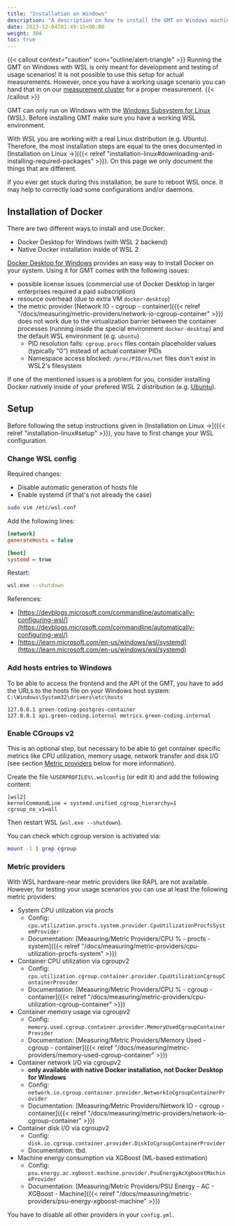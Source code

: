 ```yaml
---
title: "Installation on Windows"
description: "A description on how to install the GMT on Windows machines"
date: 2023-12-04T01:49:15+00:00
weight: 304
toc: true
---
```


{{< callout context="caution" icon="outline/alert-triangle" >}}
Running the GMT on Windows with WSL is only meant for development and testing of usage scenarios! It is not possible to use this setup for actual measurements. However, once you have a working usage scenario you can hand that in on our <a href=/docs/measuring/measuring-service/>measurement cluster</a> for a proper measurement.
{{< /callout >}}

GMT can only run on Windows with the [Windows Subsystem for Linux](https://learn.microsoft.com/en-us/windows/wsl/) (WSL). Before installing GMT make sure you have a working WSL environment.

With WSL you are working with a real Linux distribution (e.g. Ubuntu). Therefore, the most installation steps are equal to the ones documented in [Installation on Linux →]({{< relref "installation-linux#downloading-and-installing-required-packages" >}}). On this page we only document the things that are different.

If you ever get stuck during this installation, be sure to reboot WSL once. It may help to correctly load some configurations and/or daemons.

## Installation of Docker

There are two different ways to install and use Docker:

- Docker Desktop for Windows (with WSL 2 backend)
- Native Docker installation inside of WSL 2

[Docker Desktop for Windows](https://docs.docker.com/desktop/install/windows-install/) provides an easy way to install Docker on your system.
Using it for GMT comes with the following issues:

- possible license issues (commercial use of Docker Desktop in larger enterprises required a paid subscription)
- resource overhead (due to extra VM `docker-desktop`)
- the metric provider [Network IO - cgroup - container]({{< relref "/docs/measuring/metric-providers/network-io-cgroup-container" >}}) does not work due to the virtualization barrier between the container processes (running inside the special environment `docker-desktop`) and the default WSL environment (e.g. `ubuntu`)
  - PID resolution fails: `cgroup.procs` files contain placeholder values (typically "0") instead of actual container PIDs
  - Namespace access blocked: `/proc/PID/ns/net` files don't exist in WSL2's filesystem

If one of the mentioned issues is a problem for you, consider installing Docker natively inside of your prefered WSL 2 distribution (e.g. [Ubuntu](https://docs.docker.com/engine/install/ubuntu/)).

## Setup

Before following the setup instructions given in [Installation on Linux →]({{< relref "installation-linux#setup" >}}), you have to first change your WSL configuration.

### Change WSL config

Required changes:

- Disable automatic generation of hosts file
- Enable systemd (if that's not already the case)

```bash
sudo vim /etc/wsl.conf
```

Add the following lines:

```ini
[network]
generateHosts = false

[boot]
systemd = true
```

Restart:

```bash
wsl.exe --shutdown
```

References:

- [https://devblogs.microsoft.com/commandline/automatically-configuring-wsl/](https://devblogs.microsoft.com/commandline/automatically-configuring-wsl/)
- [https://learn.microsoft.com/en-us/windows/wsl/systemd](https://learn.microsoft.com/en-us/windows/wsl/systemd)

### Add hosts entries to Windows

To be able to access the frontend and the API of the GMT, you have to add the URLs to the hosts file on your Windows host system: `C:\Windows\System32\drivers\etc\hosts`

```plain
127.0.0.1 green-coding-postgres-container
127.0.0.1 api.green-coding.internal metrics.green-coding.internal
```

### Enable CGroups v2

This is an optional step, but necessary to be able to get container specific metrics like CPU utilization, memory usage, network transfer and disk I/O (see section [Metric providers](#metric-providers) below for more information).

Create the file `%USERPROFILE%\.wslconfig` (or edit it) and add the following content:

```plain
[wsl2]
kernelCommandLine = systemd.unified_cgroup_hierarchy=1 cgroup_no_v1=all
```

Then restart WSL (`wsl.exe --shutdown`).

You can check which cgroup version is activated via:

```sh
mount -l | grep cgroup
```

### Metric providers

With WSL hardware-near metric providers like RAPL are not available.
However, for testing your usage scenarios you can use at least the following metric providers:

- System CPU utilization via procfs
  - Config: `cpu.utilization.procfs.system.provider.CpuUtilizationProcfsSystemProvider`
  - Documentation: [Measuring/Metric Providers/CPU % - procfs - system]({{< relref "/docs/measuring/metric-providers/cpu-utilization-procfs-system" >}})
- Container CPU utilization via cgroupv2
  - Config: `cpu.utilization.cgroup.container.provider.CpuUtilizationCgroupContainerProvider`
  - Documentation: [Measuring/Metric Providers/CPU % - cgroup - container]({{< relref "/docs/measuring/metric-providers/cpu-utilization-cgroup-container" >}})
- Container memory usage via cgroupv2
  - Config: `memory.used.cgroup.container.provider.MemoryUsedCgroupContainerProvider`
  - Documentation: [Measuring/Metric Providers/Memory Used - cgroup - container]({{< relref "/docs/measuring/metric-providers/memory-used-cgroup-container" >}})
- Container network I/O via cgroupv2
  - **only available with native Docker installation, not Docker Desktop for Windows**
  - Config: `network.io.cgroup.container.provider.NetworkIoCgroupContainerProvider`
  - Documentation: [Measuring/Metric Providers/Network IO - cgroup - container]({{< relref "/docs/measuring/metric-providers/network-io-cgroup-container" >}})
- Container disk I/O via cgroupv2
  - Config: `disk.io.cgroup.container.provider.DiskIoCgroupContainerProvider`
  - Documentation: tbd.
- Machine energy consumption via XGBoost (ML-based estimation)
  - Config: `psu.energy.ac.xgboost.machine.provider.PsuEnergyAcXgboostMachineProvider`
  - Documentation: [Measuring/Metric Providers/PSU Energy - AC - XGBoost - Machine]({{< relref "/docs/measuring/metric-providers/psu-energy-xgboost-machine" >}})

You have to disable all other providers in your `config.yml`.
